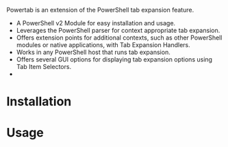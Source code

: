 Powertab is an extension of the PowerShell tab expansion feature.

 * A PowerShell v2 Module for easy installation and usage.
 * Leverages the PowerShell parser for context appropriate tab expansion.
 * Offers extension points for additional contexts, such as other PowerShell modules or native applications, with Tab Expansion Handlers.
 * Works in any PowerShell host that runs tab expansion.
 * Offers several GUI options for displaying tab expansion options using Tab Item Selectors.
 * 
 
# Installation

# Usage
